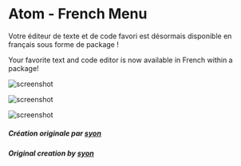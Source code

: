 # Atom - French Menu

Votre éditeur de texte et de code favori est désormais disponible en français sous forme de package !

Your favorite text and code editor is now available in French within a package!

![screenshot](https://github.com/spidersouris/atom-french-menu/raw/master/screenshot.png)

![screenshot](https://github.com/spidersouris/atom-french-menu/raw/master/screenshot2.png)

![screenshot](https://github.com/spidersouris/atom-french-menu/raw/master/screenshot3.png)

##### Création originale par [syon](https://atom.io/users/syon)

##### Original creation by [syon](https://atom.io/users/syon)
